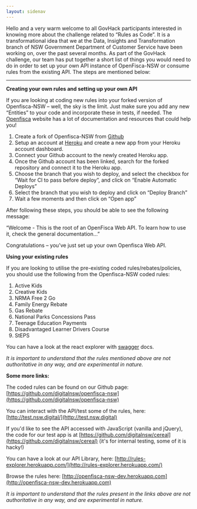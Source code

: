 ```yaml
---
layout: sidenav
---
```

Hello and a very warm welcome to all GovHack participants interested in knowing more about the challenge related to “Rules as Code”. It is a transformational idea that we at the Data, Insights and Transformation branch of NSW Government Department of Customer Service have been working on, over the past several months. As part of the GovHack challenge, our team has put together a short list of things you would need to do in order to set up your own API instance of OpenFisca-NSW or consume rules from the existing API. The steps are mentioned below:

--------------------------------------------------------------------------------------------------------------------------------------

**Creating your own rules and setting up your own API**

If you are looking at coding new rules into your forked version of Openfisca-NSW – well, the sky is the limit. Just make sure you add any new “Entities” to your code and incorporate these in tests, if needed. The [Openfisca](https://openfisca.org/en/) website has a lot of documentation and resources that could help you!

1. Create a fork of Openfisca-NSW from [Github ](https://github.com/digitalnsw/openfisca-nsw) 
2. Setup an account at [Heroku](https://www.heroku.com/) and create a new app from your Heroku account dashboard.
3. Connect your Github account to the newly created Heroku app.
4. Once the Github account has been linked, search for the forked repository and connect it to the Heroku app.
5. Choose the branch that you wish to deploy, and select the checkbox for “Wait for CI to pass before deploy”, and click on “Enable Automatic Deploys”
6. Select the branch that you wish to deploy and click on “Deploy Branch”
7. Wait a few moments and then click on “Open app”

After following these steps, you should be able to see the following message:

“Welcome - This is the root of an OpenFisca Web API. To learn how to use it, check the general documentation…”

Congratulations – you’ve just set up your own Openfisca Web API.


**Using your existing rules**



If you are looking to utilise the pre-existing coded rules/rebates/policies, you should use the following from the Openfisca-NSW coded rules:

1. Active Kids
2. Creative Kids
3. NRMA Free 2 Go
4. Family Energy Rebate
5. Gas Rebate
6. National Parks Concessions Pass
7. Teenage Education Payments
8. Disadvantaged Learner Drivers Course
9. StEPS

You can have a look at the react explorer with [swagger](http://nsw-rules-dev.herokuapp.com/swagger) docs.

_It is important to understand that the rules mentioned above are not authoritative in any way, and are experimental in nature._


**Some more links:**

The coded rules can be found on our Github page: [https://github.com/digitalnsw/openfisca-nsw](https://github.com/digitalnsw/openfisca-nsw)

You can interact with the API/test some of the rules, here: [http://test.nsw.digital/](http://test.nsw.digital)

If you'd like to see the API accessed with JavaScript (vanilla and jQuery), the code for our test app is at [https://github.com/digitalnsw/cereal](https://github.com/digitalnsw/cereal) (it's for internal testing, some of it is hacky!)

You can have a look at our API Library, here: [http://rules-explorer.herokuapp.com/](http://rules-explorer.herokuapp.com/)

Browse the rules here: [http://openfisca-nsw-dev.herokuapp.com](http://openfisca-nsw-dev.herokuapp.com)

_It is important to understand that the rules present in the links above are not authoritative in any way, and are experimental in nature._
